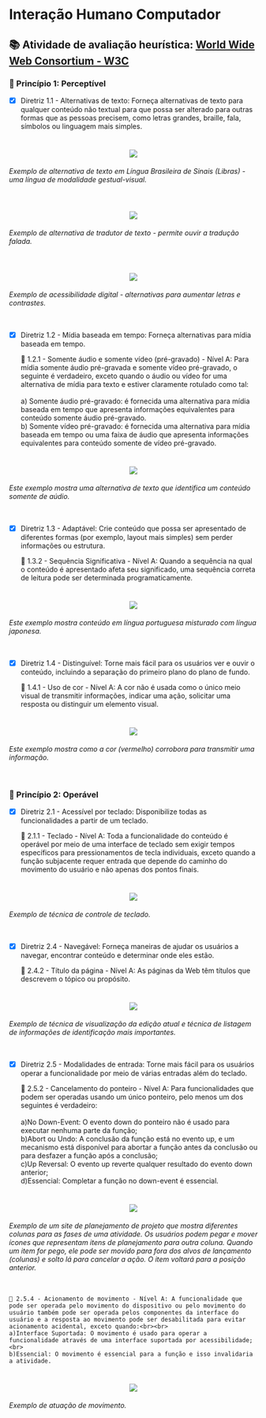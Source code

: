 <h1> Interação Humano Computador</h1>

<h2> 📚 Atividade de avaliação heurística: <a href="https://www.w3.org/WAI/WCAG21/quickref/#principle1"> World Wide Web Consortium - W3C</a></h2>

<h3>🔺 Princípio 1: Perceptível </h3>

- [x] Diretriz 1.1 - Alternativas de texto: Forneça alternativas de texto para qualquer conteúdo não textual para que possa ser alterado para outras formas que as pessoas precisem, como letras grandes, braille, fala, símbolos ou linguagem mais simples.

<h1 align="center">
  <img src="/IHC/Figuras/11_pos.png">
</h1>
<i>Exemplo de alternativa de texto em Língua Brasileira de Sinais (Libras) - uma língua de modalidade gestual-visual.</i>
<br><br>
<h1 align="center">
  <img src="/IHC/Figuras/11b_pos.png">
</h1>
<i>Exemplo de alternativa de tradutor de texto - permite ouvir a tradução falada.</i>
<br><br>
<h1 align="center">
  <img src="/IHC/Figuras/11c_pos.png">
</h1>
<i>Exemplo de acessibilidade digital - alternativas para aumentar letras e contrastes.</i>
<br><br><br>

- [x] Diretriz 1.2 - Mídia baseada em tempo: Forneça alternativas para mídia baseada em tempo.

    🔹 1.2.1 - Somente áudio e somente vídeo (pré-gravado) - Nível A: Para mídia somente áudio pré-gravada e somente vídeo pré-gravado, o seguinte é verdadeiro, exceto quando o áudio ou vídeo for uma alternativa de mídia para texto e estiver claramente rotulado como tal:<br><br>
    a) Somente áudio pré-gravado: é fornecida uma alternativa para mídia baseada em tempo que apresenta informações equivalentes para conteúdo somente áudio pré-gravado.<br>
    b) Somente vídeo pré-gravado: é fornecida uma alternativa para mídia baseada em tempo ou uma faixa de áudio que apresenta informações equivalentes para conteúdo somente de vídeo pré-gravado.
    
<h1 align="center">
  <img src="/IHC/Figuras/121_pos.png">
</h1>
<i>Este exemplo mostra uma alternativa de texto que identifica um conteúdo somente de aúdio.</i>
<br><br><br>
    
- [x] Diretriz 1.3 - Adaptável: Crie conteúdo que possa ser apresentado de diferentes formas (por exemplo, layout mais simples) sem perder informações ou estrutura.

    🔹 1.3.2 - Sequência Significativa - Nível A: Quando a sequência na qual o conteúdo é apresentado afeta seu significado, uma sequência correta de leitura pode ser determinada programaticamente.
 
<h1 align="center">
  <img src="/IHC/Figuras/132_neg.png">
</h1>
<i>Este exemplo mostra conteúdo em língua portuguesa misturado com língua japonesa.</i>
<br><br><br>
    
- [x] Diretriz 1.4 - Distinguível: Torne mais fácil para os usuários ver e ouvir o conteúdo, incluindo a separação do primeiro plano do plano de fundo.

    🔹 1.4.1 - Uso de cor - Nível A: A cor não é usada como o único meio visual de transmitir informações, indicar uma ação, solicitar uma resposta ou distinguir um elemento visual.
    
<h1 align="center">
  <img src="/IHC/Figuras/141_pos.png">
</h1>
<i>Este exemplo mostra como a cor (vermelho) corrobora para transmitir uma informação.</i>
<br><br><br>   
    
<h3>🔺 Princípio 2: Operável </h3>

- [x] Diretriz 2.1 - Acessível por teclado: Disponibilize todas as funcionalidades a partir de um teclado.

    🔹 2.1.1 - Teclado - Nível A: Toda a funcionalidade do conteúdo é operável por meio de uma interface de teclado sem exigir tempos específicos para pressionamentos de tecla individuais, exceto quando a função subjacente requer entrada que depende do caminho do movimento do usuário e não apenas dos pontos finais.
    
<h1 align="center">
  <img src="/IHC/Figuras/211_pos.png">
</h1>
<i>Exemplo de técnica de controle de teclado.</i>
<br><br><br>

- [x] Diretriz 2.4 - Navegável: Forneça maneiras de ajudar os usuários a navegar, encontrar conteúdo e determinar onde eles estão.

    🔹 2.4.2 - Título da página - Nível A: As páginas da Web têm títulos que descrevem o tópico ou propósito.
    
<h1 align="center">
  <img src="/IHC/Figuras/242_pos.png">
</h1>
<i>Exemplo de técnica de visualização da edição atual e técnica de listagem de informações de identificação mais importantes.</i>
<br><br><br>

- [x] Diretriz 2.5 - Modalidades de entrada: Torne mais fácil para os usuários operar a funcionalidade por meio de várias entradas além do teclado.

    🔹 2.5.2 - Cancelamento do ponteiro - Nível A: Para funcionalidades que podem ser operadas usando um único ponteiro, pelo menos um dos seguintes é verdadeiro:<br><br>
    a)No Down-Event: O evento down do ponteiro não é usado para executar nenhuma parte da função;<br>
    b)Abort ou Undo: A conclusão da função está no evento up, e um mecanismo está disponível para abortar a função antes da conclusão ou para desfazer a função após a conclusão;<br>
    c)Up Reversal: O evento up reverte qualquer resultado do evento down anterior;<br>
    d)Essencial: Completar a função no down-event é essencial.
    
<h1 align="center">
  <img src="/IHC/Figuras/254_pos.png">
</h1>
<i>Exemplo de um site de planejamento de projeto que mostra diferentes colunas para as fases de uma atividade. Os usuários podem pegar e mover ícones que representam itens de planejamento para outra coluna. Quando um item for pego, ele pode ser movido para fora dos alvos de lançamento (colunas) e solto lá para cancelar a ação. O item voltará para a posição anterior.</i>
<br><br><br>

    🔹 2.5.4 - Acionamento de movimento - Nível A: A funcionalidade que pode ser operada pelo movimento do dispositivo ou pelo movimento do usuário também pode ser operada pelos componentes da interface do usuário e a resposta ao movimento pode ser desabilitada para evitar acionamento acidental, exceto quando:<br><br>
    a)Interface Suportada: O movimento é usado para operar a funcionalidade através de uma interface suportada por acessibilidade;<br>
    b)Essencial: O movimento é essencial para a função e isso invalidaria a atividade.
    
<h1 align="center">
  <img src="/IHC/Figuras/2544_pos.png">
</h1>
<i>Exemplo de atuação de movimento.</i>
<br><br><br>

